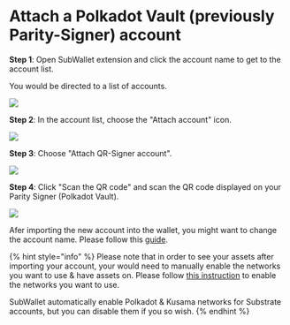 # Attach a Polkadot Vault (previously Parity-Signer) account

**Step 1**: Open SubWallet extension and click the account name to get to the account list.

You would be directed to a list of accounts.

![](<../../.gitbook/assets/image (42) (1) (1) (1).png>)

**Step 2**: In the account list, choose the "Attach account" icon.

![](<../../.gitbook/assets/image (69) (1) (1) (1).png>)

**Step 3**: Choose "Attach QR-Signer account".

![](<../../.gitbook/assets/image (30) (1) (1) (1).png>)

**Step 4**: Click "Scan the QR code" and scan the QR code displayed on your Parity Signer (Polkadot Vault).

![](<../../.gitbook/assets/image (25) (1) (1) (1).png>)

Afer importing the new account into the wallet, you might want to change the account name. Please follow this [guide](switch-between-accounts-and-change-account-name.md).

{% hint style="info" %}
Please note that in order to see your assets after importing your account, your would need to manually enable the networks you want to use & have assets on. Please follow [this instruction](../customize-your-blockchains.md) to enable the networks you want to use.

SubWallet automatically enable Polkadot & Kusama networks for Substrate accounts, but you can disable them if you so wish.&#x20;
{% endhint %}

